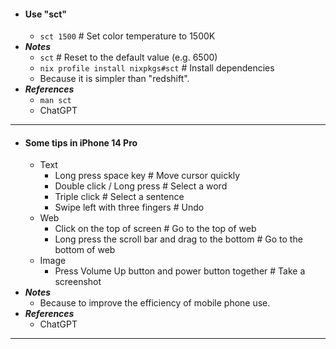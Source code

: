 - #### Use "sct"
    - `sct 1500` # Set color temperature to 1500K
- ***Notes***
    - `sct` # Reset to the default value (e.g. 6500)
    - `nix profile install nixpkgs#sct` # Install dependencies
    - Because it is simpler than "redshift".
- ***References***
    - `man sct`
    - ChatGPT
- ---
- #### Some tips in iPhone 14 Pro
    - Text
        - Long press space key # Move cursor quickly
        - Double click / Long press # Select a word
        - Triple click # Select a sentence
        - Swipe left with three fingers # Undo
    - Web
        - Click on the top of screen # Go to the top of web
        - Long press the scroll bar and drag to the bottom # Go to the bottom of web
    - Image
        - Press Volume Up button and power button together # Take a screenshot
- ***Notes***
    - Because to improve the efficiency of mobile phone use.
- ***References***
    - ChatGPT
- ---
